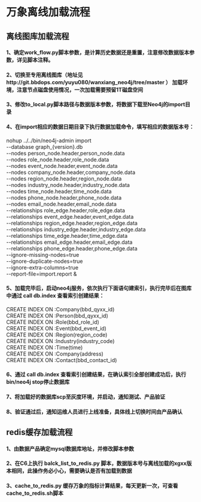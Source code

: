 # 万象离线加载流程

## 离线图库加载流程
#### 1、确定work_flow.py脚本参数，是计算历史数据还是重置，注意修改数据版本参数，详见脚本注释。
#### 2、切换至专用离线图库（地址见http://git.bbdops.com/yuyu080/wanxiang_neo4j/tree/master ） 加载环境，注意节点磁盘使用情况，一次加载需要预留1T磁盘空间
#### 3、修改to_local.py脚本路径与数据版本参数，将数据下载至Neo4j的import目录
#### 4、在import相应的数据日期目录下执行数据加载命令，填写相应的数据版本号：
nohup ../../bin/neo4j-admin import \
--database graph_{version}.db \
--nodes person_node.header,person_node.data \
--nodes role_node.header,role_node.data \
--nodes event_node.header,event_node.data \
--nodes company_node.header,company_node.data \
--nodes region_node.header,region_node.data \
--nodes industry_node.header,industry_node.data \
--nodes time_node.header,time_node.data \
--nodes phone_node.header,phone_node.data \
--nodes email_node.header,email_node.data \
--relationships role_edge.header,role_edge.data \
--relationships event_edge.header,event_edge.data \
--relationships region_edge.header,region_edge.data \
--relationships industry_edge.header,industry_edge.data \
--relationships time_edge.header,time_edge.data \
--relationships email_edge.header,email_edge.data \
--relationships phone_edge.header,phone_edge.data \
--ignore-missing-nodes=true \
--ignore-duplicate-nodes=true \
--ignore-extra-columns=true \
--report-file=import.report &
#### 5、加载完毕后，启动neo4j服务，依次执行下面语句建索引，执行完毕后在图库中通过 call db.index 查看索引创建结果：
CREATE INDEX ON :Company(bbd_qyxx_id)   
CREATE INDEX ON :Person(bbd_qyxx_id)   
CREATE INDEX ON :Role(bbd_role_id)   
CREATE INDEX ON :Event(bbd_event_id)   
CREATE INDEX ON :Region(region_code)   
CREATE INDEX ON :Industry(industry_code)   
CREATE INDEX ON :Time(time)   
CREATE INDEX ON :Company(address)   
CREATE INDEX ON :Contact(bbd_contact_id)   
#### 6、通过 call db.index 查看索引创建结果，在确认索引全部创建成功后，执行bin/neo4j stop停止数据库
#### 7、将加载好的数据库scp至灰度环境，并启动，通知测试、产品验证
#### 8、验证通过后，通知运维人员进行上线准备，具体线上切换时间由产品确认

## redis缓存加载流程

#### 1、由数据产品确定mysql数据库地址，并修改脚本参数
#### 2、在C6上执行 balck_list_to_redis.py 脚本，数据版本号与离线加载的xgxx版本相同，此操作务必小心，需要确认是否有加载到数据
#### 3、cache_to_redis.py 缓存万象的指标计算结果，每天更新一次，可查看 cache_to_redis.sh脚本
